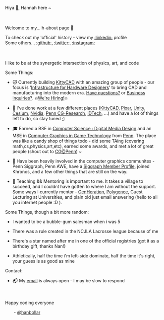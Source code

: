 Hiya 👋, Hannah here ~ 

<br/><br/>
Welcome to my... h-about page 🥁

To check out my 'official' history - view my [:linkedin:](https://linkedin.com/in/hannah-bollar) profile<br/>
Some others... [:github:](https://github.com/hanbollar), [:twitter:](https://twitter.com/hanbollar), [:instagram:](https://instagram.com/hanbollar)

<br/><br/>
I like to be at the synergetic intersection of physics, art, and code

Some Things:

- 🐱 Currently building [KittyCAD](https://kittycad.io) with an amazing group of people - our focus is '[Infrastructure for Hardware Designers](https://kittycad.io/product)' to bring CAD and manufacturing into the modern era. [Have questions?](mailto:kittycad@hannahbollar.com) or [Business inquiries?](mailto:hannah@kittycad.io). 🔥[We're Hiring!](https://kittycad.io/careers/)🔥

- 💼 I've done work at a few different places ([KittyCAD](https://kittycad.io/), [Pixar](https://pixar.com), [Unity](https://unity.com/), [Cesium](https://cesium.com), [Nvidia](https://nvidia.com), [Penn CG-Research](http://cg.cis.upenn.edu/summerresearch.html), [iDTech](https://www.idtech.com/), ...) and have a lot of things left to do, so stay tuned ;)

- 🎓 Earned a BSE in [Computer Science : Digital Media Design](https://catalog.upenn.edu/undergraduate/programs/digital-media-design-bse/) and an MSE in [Computer Graphics in Game Technology](https://www.cis.upenn.edu/graduate/program-offerings/mse-in-computer-graphics-and-game-technology/) from [Penn](https://www.upenn.edu/). The place was like a candy shop of things todo - did some TAing (covering math,cs,physics,art,etc), earned some awards, and met a lot of great people (shout out to [CG@Penn](https://cg.cis.upenn.edu)) ~

- 🎨 Have been heavily involved in the computer graphics communites - Penn Siggraph, Penn AWE, have a [Siggraph Member Profile](https://www.siggraph.org/inside-siggraph/member-profiles/profile/?member=hannah-bollar), joined Khronos, and a few other things that are still on the way.

- 🍎 Teaching && Mentoring is important to me. It takes a village to succeed, and I couldnt have gotten to where I am without the support. Some ways I currently mentor - [GenHeration](https://genheration.com/), [Polygence](https://www.polygence.org/), Guest Lecturing at Universities, and plain old just email answering (hello to all you internet people :D ).

Some Things, though a bit more random:

- I wanted to be a bubble-gum salesman when i was 5

- There was a rule created in the NCJLA Lacrosse league because of me

- There's a star named after me in one of the official registries (got it as a birthday gift, thanks Nan!)

- Athletically, half the time i'm left-side dominate, half the time it's right, your guess is as good as mine

Contact:

- 📬 My [email](mailto:hiya@hanbo.dev) is always open - I may be slow to respond

<br/><br/>
Happy coding everyone

&ensp;&ensp;&ensp;&ensp;- [@hanbollar](https://github.com/hanbollar)
